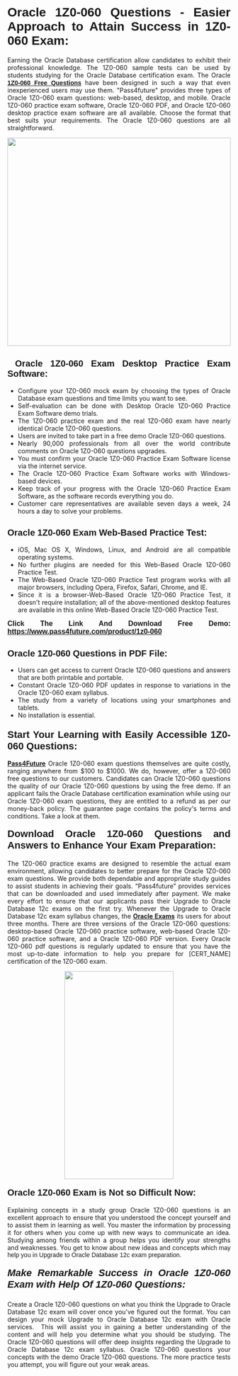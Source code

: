 <h1 style="text-align: justify;"><span style="font-family:Tahoma,Geneva,sans-serif;"><strong>Oracle 1Z0-060 Questions - Easier Approach to Attain Success in 1Z0-060 Exam:</strong></span></h1>

<p style="text-align: justify;">Earning the Oracle Database certification allow candidates to exhibit their professional knowledge. The 1Z0-060 sample tests can be used by students studying for the Oracle Database certification exam. The Oracle <a href="https://www.pass4future.com/questions/oracle/1z0-060" target="_blank"><span style="font-family:Tahoma,Geneva,sans-serif;"><strong>1Z0-060 Free Questions</strong></span></a> have been designed in such a way that even inexperienced users may use them. "Pass4future" provides three types of Oracle 1Z0-060 exam questions: web-based, desktop, and mobile. Oracle 1Z0-060 practice exam software, Oracle 1Z0-060 PDF, and Oracle 1Z0-060 desktop practice exam software are all available. Choose the format that best suits your requirements. The Oracle 1Z0-060 questions are all straightforward.</p>

<p style="text-align: justify;"><a href="https://www.pass4future.com/product/1z0-060" target="_blank"><img alt="" src="https://lh3.googleusercontent.com/pw/AM-JKLU5_aushiRQbaoUdVonD_1om6esFnUm_j21jdeI1V3aesz_ETcO2Y8QVj0ZamD1vJ__MzXKNoh3XzzrDTXgudBuMwEatvdphNwcixeZDIncATvFdVanIchOfqVuIJHbWkG03KYMH2pwXnb7WaAnvI3g=w1366-h490-no?authuser=0" style="width: 100%; height: 470px;" /></a></p>

<h2 style="text-align: justify;"><strong><span style="font-family:Tahoma,Geneva,sans-serif;"><span style="font-size:20px;"> Oracle 1Z0-060 Exam Desktop Practice Exam Software:</span></span></strong></h2>

<ul>
	<li style="text-align: justify;">Configure your 1Z0-060 mock exam by choosing the types of Oracle Database exam questions and time limits you want to see.</li>
	<li style="text-align: justify;">Self-evaluation can be done with Desktop Oracle 1Z0-060 Practice Exam Software demo trials.</li>
	<li style="text-align: justify;">The 1Z0-060 practice exam and the real 1Z0-060 exam have nearly identical Oracle 1Z0-060 questions.</li>
	<li style="text-align: justify;">Users are invited to take part in a free demo Oracle 1Z0-060 questions.</li>
	<li style="text-align: justify;">Nearly 90,000 professionals from all over the world contribute comments on Oracle 1Z0-060 questions upgrades.</li>
	<li style="text-align: justify;">You must confirm your Oracle 1Z0-060 Practice Exam Software license via the internet service.</li>
	<li style="text-align: justify;">The Oracle 1Z0-060 Practice Exam Software works with Windows-based devices.</li>
	<li style="text-align: justify;">Keep track of your progress with the Oracle 1Z0-060 Practice Exam Software, as the software records everything you do.</li>
	<li style="text-align: justify;">Customer care representatives are available seven days a week, 24 hours a day to solve your problems.</li>
</ul>

<h2 style="text-align: justify;"><span style="font-family:Tahoma,Geneva,sans-serif;"><strong><span style="font-size:20px;">Oracle 1Z0-060 Exam Web-Based Practice Test:</span></strong></span></h2>

<ul>
	<li style="text-align: justify;">iOS, Mac OS X, Windows, Linux, and Android are all compatible operating systems.</li>
	<li style="text-align: justify;">No further plugins are needed for this Web-Based Oracle 1Z0-060 Practice Test.</li>
	<li style="text-align: justify;">The Web-Based Oracle 1Z0-060 Practice Test program works with all major browsers, including Opera, Firefox, Safari, Chrome, and IE.</li>
	<li style="text-align: justify;">Since it is a browser-Web-Based Oracle 1Z0-060 Practice Test, it doesn't require installation; all of the above-mentioned desktop features are available in this online Web-Based Oracle 1Z0-060 Practice Test.</li>
</ul>

<p style="text-align: justify;"><span style="font-family:Tahoma,Geneva,sans-serif;"><span style="font-size:16px;"><strong>Click The Link And Download Free Demo:</strong></span></span> <a href="https://www.pass4future.com/product/1z0-060" target="_blank"><span style="font-family:Tahoma,Geneva,sans-serif;"><span style="font-size:16px;"><strong>https://www.pass4future.com/product/1z0-060</strong></span></span></a></p>

<h2 style="text-align: justify;"><strong><span style="font-family:Tahoma,Geneva,sans-serif;"><span style="font-size:20px;">Oracle 1Z0-060 Questions in PDF File:</span></span></strong></h2>

<ul>
	<li style="text-align: justify;">Users can get access to current Oracle 1Z0-060 questions and answers that are both printable and portable.</li>
	<li style="text-align: justify;">Constant Oracle 1Z0-060 PDF updates in response to variations in the Oracle 1Z0-060 exam syllabus.</li>
	<li style="text-align: justify;">The study from a variety of locations using your smartphones and tablets.</li>
	<li style="text-align: justify;">No installation is essential.</li>
</ul>

<h3 style="text-align: justify;"><span style="font-family:Tahoma,Geneva,sans-serif;"><strong><span style="font-size:22px;">Start Your Learning with Easily Accessible 1Z0-060 Questions:</span></strong></span></h3>

<p style="text-align: justify;"><strong><a href="https://www.pass4future.com/" target="_blank">Pass4Future</a></strong> Oracle 1Z0-060 exam questions themselves are quite costly, ranging anywhere from $100 to $1000. We do, however, offer a 1Z0-060 free questions to our customers. Candidates can Oracle 1Z0-060 questions the quality of our Oracle 1Z0-060 questions by using the free demo. If an applicant fails the Oracle Database certification examination while using our Oracle 1Z0-060 exam questions, they are entitled to a refund as per our money-back policy. The guarantee page contains the policy's terms and conditions. Take a look at them.</p>

<h4 style="text-align: justify;"><strong><span style="font-family:Tahoma,Geneva,sans-serif;"><span style="font-size:22px;">Download Oracle 1Z0-060 Questions and Answers to Enhance Your Exam Preparation:</span></span></strong></h4>

<p style="text-align: justify;">The 1Z0-060 practice exams are designed to resemble the actual exam environment, allowing candidates to better prepare for the Oracle 1Z0-060 exam questions. We provide both dependable and appropriate study guides to assist students in achieving their goals. “Pass4future” provides services that can be downloaded and used immediately after payment. We make every effort to ensure that our applicants pass their Upgrade to Oracle Database 12c exams on the first try. Whenever the Upgrade to Oracle Database 12c exam syllabus changes, the <strong><a href="https://www.pass4future.com/oracle" target="_blank">Oracle Exams</a></strong> its users for about three months. There are three versions of the Oracle 1Z0-060 questions: desktop-based Oracle 1Z0-060 practice software, web-based Oracle 1Z0-060 practice software, and a Oracle 1Z0-060 PDF version. Every Oracle 1Z0-060 pdf questions is regularly updated to ensure that you have the most up-to-date information to help you prepare for [CERT_NAME] certification of the 1Z0-060 exam.</p>

<p style="text-align: center;"><a href="https://www.pass4future.com/product/1z0-060" target="_blank"><img alt="" src="https://lh3.googleusercontent.com/pw/AM-JKLV3yUm3jiqqIo1xIsj1VJ_UeysYexQY-pRYO0rIFl3vg11QZioN-gzffpw2AfKqFynWuvoXOreWrWS0swpr4xmOSWfwII2jvatteuqrfxiWGFBSHPiZUCoi33jqeymK5dmu-0enyX6tayRCAMHw05jv=s617-no?authuser=0" style="width: 70%; height: 470px;" /></a></p>

<h4 style="text-align: justify;"><strong><span style="font-family:Tahoma,Geneva,sans-serif;"><span style="font-size:20px;">Oracle 1Z0-060 Exam is Not so Difficult Now:</span></span></strong></h4>

<p style="text-align: justify;">Explaining concepts in a study group Oracle 1Z0-060 questions is an excellent approach to ensure that you understood the concept yourself and to assist them in learning as well. You master the information by processing it for others when you come up with new ways to communicate an idea. Studying among friends within a group helps you identify your strengths and weaknesses. You get to know about new ideas and concepts <span style="font-family:Tahoma,Geneva,sans-serif;">which may help you in Upgrade to Oracle Database 12c exam preparation.</span></p>

<h5 style="text-align: justify;"><span style="font-family:Tahoma,Geneva,sans-serif;"><span style="font-size:22px;"><strong>Make Remarkable Success in Oracle 1Z0-060 Exam with Help Of 1Z0-060 Questions:</strong></span></span></h5>

<p style="text-align: justify;">Create a Oracle 1Z0-060 questions on what you think the Upgrade to Oracle Database 12c exam will cover once you've figured out the format. You can design your mock Upgrade to Oracle Database 12c exam with Oracle services.  This will assist you in gaining a better understanding of the content and will help you determine what you should be studying. The Oracle 1Z0-060 questions will offer deep insights regarding the Upgrade to Oracle Database 12c exam syllabus. Oracle 1Z0-060 questions your concepts with the demo Oracle 1Z0-060 questions. The more practice tests you attempt, you will figure out your weak areas.</p>
